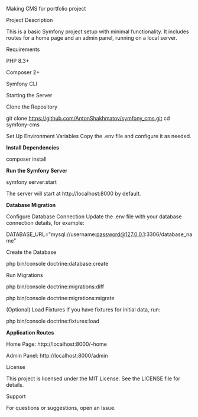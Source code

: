 Making CMS for portfolio project

Project Description

This is a basic Symfony project setup with minimal functionality. It includes routes for a home page and an admin panel, running on a local server.

Requirements

PHP 8.3+

Composer 2+

Symfony CLI

Starting the Server

Clone the Repository

git clone https://github.com/AntonShakhmatov/symfony_cms.git
cd symfony-cms

Set Up Environment Variables
Copy the .env file and configure it as needed.

**Install Dependencies**

composer install

**Run the Symfony Server**

symfony server:start

The server will start at http://localhost:8000 by default.

**Database Migration**

Configure Database Connection
Update the .env file with your database connection details, for example:

DATABASE_URL="mysql://username:password@127.0.0.1:3306/database_name"

Create the Database

php bin/console doctrine:database:create

Run Migrations

php bin/console doctrine:migrations:diff

php bin/console doctrine:migrations:migrate

(Optional) Load Fixtures
If you have fixtures for initial data, run:

php bin/console doctrine:fixtures:load

**Application Routes**

Home Page: http://localhost:8000/-home

Admin Panel: http://localhost:8000/admin

License

This project is licensed under the MIT License. See the LICENSE file for details.

Support

For questions or suggestions, open an Issue.


